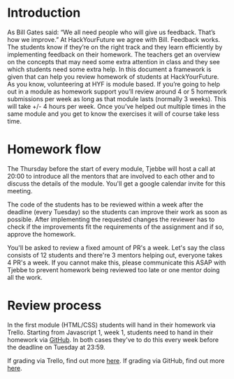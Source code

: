 # Introduction

As Bill Gates said: “We all need people who will give us feedback. That’s how we improve.” At HackYourFuture we agree with Bill. Feedback works. 
The students know if they’re on the right track and they learn efficiently by implementing feedback on their homework. 
The teachers get an overview on the concepts that may need some extra attention in class and they see which students need some extra help. 
In this document a framework is given that can help you review homework of students at HackYourFuture. 
As you know, volunteering at HYF is module based. If you’re going to help out in a module as homework support you’ll review around 4 or 5 homework submissions per week as long as that module lasts (normally 3 weeks). This will take +/- 4 hours per week. Once you’ve helped out multiple times in the same module and you get to know the exercises it will of course take less time.

# Homework flow 
The Thursday before the start of every module, Tjebbe will host a call at 20:00 to introduce all the mentors that are involved to each other and to discuss the details of the module. You'll get a google calendar invite for this meeting.

The code of the students has to be reviewed within a week after the deadline (every Tuesday) so the students can improve their work as soon as possible.
After implementing the requested changes the reviewer has to check if the improvements fit the requirements of the assignment and if so, approve the homework.  

You'll be asked to review a fixed amount of PR's a week. Let's say the class consists of 12 students and there're 3 mentors helping out, everyone takes 4 PR's a week. If you cannot make this, please communicate this ASAP with Tjebbe to prevent homework being reviewed too late or one mentor doing all the work. 

# Review process
In the first module (HTML/CSS) students will hand in their homework via Trello. Starting from Javascript 1, week 1, students need to hand in their homework via [GitHub](https://github.com/HackYourHomework). In both cases they've to do this every week before the deadline on Tuesday at 23:59.

If grading via Trello, find out more [here](./review-guide-Trello).
If grading via GitHub, find out more [here](./review-guide-GitHub).